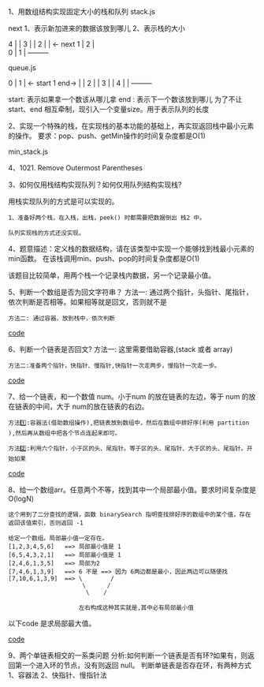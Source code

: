 1、用数组结构实现固定大小的栈和队列
stack.js
<!-- 准备一个变量 next -->
next 1、表示新加进来的数据该放到哪儿		2、表示栈的大小

4		    | 	|
3			|	|
2			|	|	<- next
1			| 2	|	
0			| 1	|
			 ———


queue.js
<!-- 准备三个变量，start、end、size -->

0		    | 1	|	<- start
1	end->	|	|
2			|	|
3			|	|
4			|	|
			 ———

start: 表示如果拿一个数该从哪儿拿
end	: 表示下一个数该放到哪儿
为了不让 start、end 相互牵制，现引入一个变量size。用于表示队列的长度




2、实现一个特殊的栈，在实现栈的基本功能的基础上，再实现返回栈中最小元素的操作。
要求：pop、push、getMin操作的时间复杂度都是O(1)

min_stack.js

4、1021. Remove Outermost Parentheses

	

3、如何仅用栈结构实现队列？如何仅用队列结构实现栈?

用栈实现队列的方式是可以实现的。

	1、准备好两个栈，在入栈，出栈，peek() 时都需要把数据倒出 栈2 中。

	队列实现栈的方式还没实现。

4、题意描述：定义栈的数据结构，请在该类型中实现一个能够找到栈最小元素的min函数。
在该栈调用min、push、pop的时间复杂度都是O(1)

该题目比较简单，用两个栈一个记录栈内数据，另一个记录最小值。

5、判断一个数组是否为回文字符串？
	方法一: 通过两个指针，头指针、尾指针，依次判断是否相等。如果相等就是回文，否则就不是

	方法二: 通过容器，放到栈中，依次判断

[code](https://github.com/zhangwinning/dataStructure/blob/master/zuochengyun/stack_queue/isPalindromeArray.js)

6、判断一个链表是否回文?
	方法一: 这里需要借助容器,(stack 或者 array)
	
	方法二:准备两个指针，快指针、慢指针,快指针一次走两步，慢指针一次走一步。

[code](https://github.com/zhangwinning/dataStructure/blob/master/zuochengyun/stack_queue/isPalindromeArray.js)

7、给一个链表，和一个数值 num。小于num 的放在链表的左边，等于 num 的放在链表的中间，大于 num的放在链表的右边。
	
	方法1️⃣:容器法(借助数组操作),把链表放到数组中，然后在数组中排好序(利用 partition ),然后再从数组中把各个节点连起来即可。
	
	方法2️⃣:利用六个指针，小于区的头、尾指针。等于区的头、尾指针、大于区的头、尾指针。开始如果

[code](https://github.com/zhangwinning/dataStructure/blob/master/zuochengyun/stack_queue/smallerEqualBiggerList.js)

8、给一个数组arr。任意两个不等，找到其中一个局部最小值。要求时间复杂度是 O(logN)

	这个用到了二分查找的逻辑，函数 binarySearch 指明查找排好序的数组中的某个值，存在返回该值索引，否则返回 -1

	给定一个数组。局部最小值一定存在。
	[1,2,3,4,5,6]	==> 局部最小值是 1
	[6,5,4,3,2,1]	==> 局部最小值是 1
	[2,4,6,1,3,5]	==> 局部为2
	[7,4,6,1,3,9]	==> 6 不是 ==> 因为 6两边都是最小，因此两边可以随便找
	[7,10,6,1,3,9]	==> \		 /
						 \		/
						  \	   /

						左右构成这种其实就是,其中必有局部最小值
以下code 是求局部最大值。

[code](https://github.com/zhangwinning/dataStructure/blob/master/zuochengyun/stack_queue/localMin.js)

9、两个单链表相交的一系类问题
	分析:如何判断一个链表是否有环?如果有，则返回第一个进入环的节点，没有则返回 null。
	判断单链表是否存在环，有两种方式
	1、容器法
	2、快指针、慢指针法
